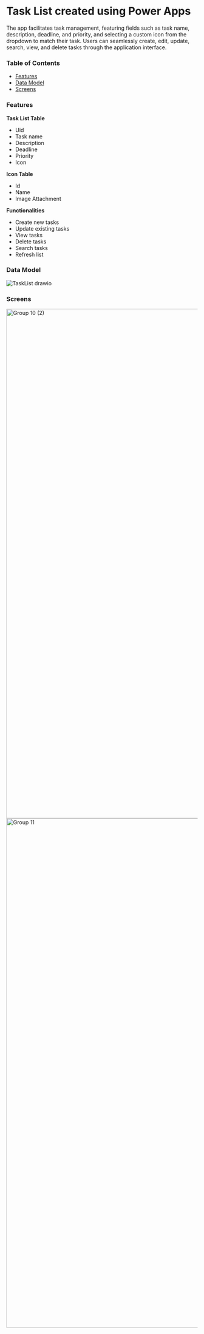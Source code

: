 # Task List created using Power Apps
The app facilitates task management, featuring fields such as task name, description, deadline, and priority, and selecting a custom icon from the dropdown to match their task. Users can seamlessly create, edit, update, search, view, and delete tasks through the application interface.

### Table of Contents
* [Features](#features)
* [Data Model](#data-model)
* [Screens](#screens)

### Features
**Task List Table**
  - Uid
  - Task name
  - Description
  - Deadline
  - Priority
  - Icon 
  
**Icon Table**
  - Id
  - Name
  - Image Attachment
  
**Functionalities**
  - Create new tasks
  - Update existing tasks
  - View tasks
  - Delete tasks
  - Search tasks
  - Refresh list

### Data Model
![TaskList drawio](https://github.com/karlyndiary/Task-List-Power-Apps/assets/116041695/7c5db15a-d17d-459c-986c-edd455c97c45)

### Screens
<img width="1343" alt="Group 10 (2)" src="https://github.com/karlyndiary/Task-List-Power-Apps/assets/116041695/98963a06-2a30-4fd0-8b21-bd8d6340b25b">
<img width="1343" alt="Group 11" src="https://github.com/karlyndiary/Task-List-Power-Apps/assets/116041695/217956d2-1299-4210-9665-39e04d6415f6">

